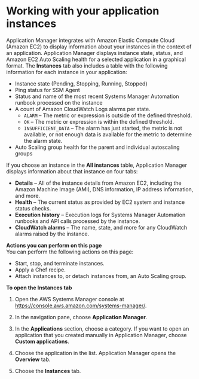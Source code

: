 # Working with your application instances<a name="application-manager-working-instances"></a>

Application Manager integrates with Amazon Elastic Compute Cloud \(Amazon EC2\) to display information about your instances in the context of an application\. Application Manager displays instance state, status, and Amazon EC2 Auto Scaling health for a selected application in a graphical format\. The **Instances** tab also includes a table with the following information for each instance in your application:
+ Instance state \(Pending, Stopping, Running, Stopped\)
+ Ping status for SSM Agent
+ Status and name of the most recent Systems Manager Automation runbook processed on the instance
+ A count of Amazon CloudWatch Logs alarms per state\.
  + `ALARM` – The metric or expression is outside of the defined threshold\.
  + `OK` – The metric or expression is within the defined threshold\.
  + `INSUFFICIENT_DATA` – The alarm has just started, the metric is not available, or not enough data is available for the metric to determine the alarm state\.
+ Auto Scaling group health for the parent and individual autoscaling groups

If you choose an instance in the **All instances** table, Application Manager displays information about that instance on four tabs:
+ **Details** – All of the instance details from Amazon EC2, including the Amazon Machine Image \(AMI\), DNS information, IP address information, and more\.
+ **Health** – The current status as provided by EC2 system and instance status checks\.
+ **Execution history** – Execution logs for Systems Manager Automation runbooks and API calls processed by the instance\.
+ **CloudWatch alarms** – The name, state, and more for any CloudWatch alarms raised by the instance\.

**Actions you can perform on this page**  
You can perform the following actions on this page:
+ Start, stop, and terminate instances\.
+ Apply a Chef recipe\.
+ Attach instances to, or detach instances from, an Auto Scaling group\.

**To open the **Instances** tab**

1. Open the AWS Systems Manager console at [https://console\.aws\.amazon\.com/systems\-manager/](https://console.aws.amazon.com/systems-manager/)\.

1. In the navigation pane, choose **Application Manager**\.

1. In the **Applications** section, choose a category\. If you want to open an application that you created manually in Application Manager, choose **Custom applications**\.

1. Choose the application in the list\. Application Manager opens the **Overview** tab\.

1. Choose the **Instances** tab\.